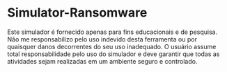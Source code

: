 # Simulator-Ransomware
Este simulador é fornecido apenas para fins educacionais e de pesquisa. Não me responsabilizo pelo uso indevido desta ferramenta ou por quaisquer danos decorrentes do seu uso inadequado. O usuário assume total responsabilidade pelo uso do simulador e deve garantir que todas as atividades sejam realizadas em um ambiente seguro e controlado.
